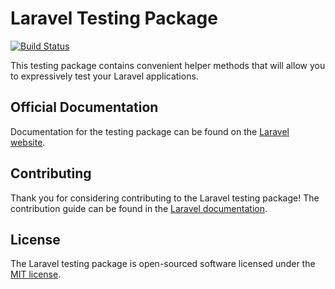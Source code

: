 # Laravel Testing Package

[![Build Status](https://travis-ci.org/sileence/testing.svg?branch=master)](https://travis-ci.org/sileence/testing)

This testing package contains convenient helper methods that will allow you to expressively test your Laravel applications.

## Official Documentation

Documentation for the testing package can be found on the [Laravel website](https://laravel.com/docs/5.2/testing).

## Contributing

Thank you for considering contributing to the Laravel testing package! The contribution guide can be found in the [Laravel documentation](http://laravel.com/docs/contributions).

## License

The Laravel testing package is open-sourced software licensed under the [MIT license](http://opensource.org/licenses/MIT).